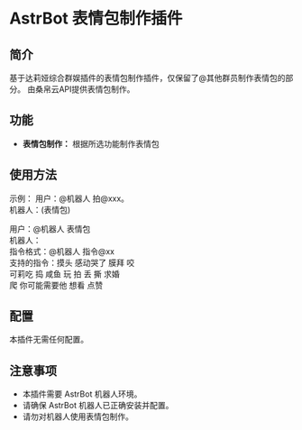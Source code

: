 # AstrBot 表情包制作插件

## 简介

基于达莉娅综合群娱插件的表情包制作插件，仅保留了@其他群员制作表情包的部分。
由桑帛云API提供表情包制作。

## 功能

*   **表情包制作：** 根据所选功能制作表情包

## 使用方法

示例：
用户：@机器人 拍@xxx。  
机器人：(表情包)  

用户：@机器人 表情包  
机器人：  
指令格式：@机器人 指令@xx  
支持的指令：摸头 感动哭了 膜拜 咬   
可莉吃 捣 咸鱼 玩 拍 丢 撕 求婚  
爬 你可能需要他 想看 点赞  

## 配置

本插件无需任何配置。

## 注意事项

*   本插件需要 AstrBot 机器人环境。  
*   请确保 AstrBot 机器人已正确安装并配置。  
*   请勿对机器人使用表情包制作。  


